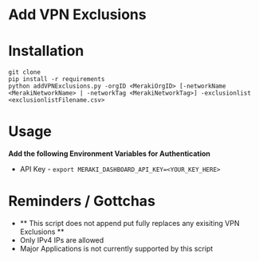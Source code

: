 # Add VPN Exclusions 


# Installation

```
git clone
pip install -r requirements
python addVPNExclusions.py -orgID <MerakiOrgID> [-networkName <MerakiNetworkName> | -networkTag <MerakiNetworkTag>] -exclusionlist <exclusionlistFilename.csv>
```

# Usage 
**Add the following Environment Variables for Authentication**
- API Key - `export MERAKI_DASHBOARD_API_KEY=<YOUR_KEY_HERE>`


# Reminders / Gottchas
- ** This script does not append put fully replaces any exisiting VPN Exclusions **
- Only IPv4 IPs are allowed
- Major Applications is not currently supported by this script 